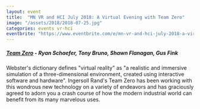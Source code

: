 ```yaml
---
layout: event
title:  "MN VR and HCI July 2018: A Virtual Evening with Team Zero"
image: "/assets/2018/2018-07-25.jpg"
categories: events vr-hci
eventbrite: "https://www.eventbrite.com/e/mn-vr-and-hci-july-2018-a-virtual-evening-with-team-zero-tickets-48040658904?aff=ebdsoporgprofile"
---
```


##### [Team Zero](http://irteamzero.com/) - Ryan Schaefer, Tony Bruno, Shawn Flanagan, Gus Fink

Webster's dictionary defines "virtual reality" as "a realistic and immersive simulation of a three-dimensional environment, created using interactive software and hardware". Ingersoll Rand's Team Zero has been working with this wondrous new technology on a variety of endeavors and has graciously agreed to adorn you a crash course of how the modern industrial world can benefit from its many marvelous uses.

